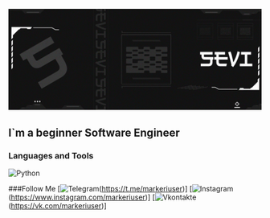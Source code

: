 [![Header](https://github.com/markeriuser/markeriuser/blob/main/7df13733-6aab-47ae-b6b6-e0776449ca59-profile_banner-480.png)](https://vk.com/markeriuser)

## I`m a beginner Software Engineer

### Languages and Tools
![Python](https://img.shields.io/badge/-Python-black?style=for-the-badge&logo=python&logoColor=blue)

###Follow Me
[![Telegram](https://img.shields.io/badge/-Telegram-black?style=for-the-badge&logo=telegram&logoColor=27A0D9)(https://t.me/markeriuser)]
[![Instagram](https://img.shields.io/badge/-instagram-black?style=for-the-badge&logo=instagram&logoColor=B4068E)(https://www.instagram.com/markeriuser)]
[![Vkontakte](https://img.shields.io/badge/-Vkontakte-black?style=for-the-badge&logo=Vk&logoColor=4F7Db3)(https://vk.com/markeriuser)]
